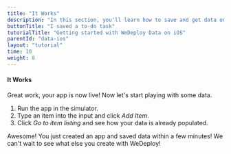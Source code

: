 ```yaml
---
title: "It Works"
description: "In this section, you'll learn how to save and get data on iOS using the WeDeploy Swift API Client."
buttonTitle: "I saved a to-do task"
tutorialTitle: "Getting started with WeDeploy Data on iOS"
parentId: "data-ios"
layout: "tutorial"
time: 10
weight: 8
---
```


#### It Works

Great work, your app is now live! Now let's start playing with some data.

1. Run the app in the simulator.
2. Type an item into the input and click _Add Item_.
3. Click _Go to item listing_ and see how your data is already populated.

Awesome! You just created an app and saved data within a few minutes! We can't wait to see what else you create with WeDeploy! 